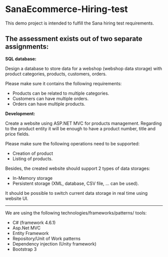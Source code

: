 # SanaEcommerce-Hiring-test

This demo project is intended to fulfill the Sana hiring test requirements.

## The assessment exists out of two separate assignments:

**SQL database:**

Design a database to store data for a webshop (webshop data storage) with product categories, products, customers, orders. 

Please make sure it contains the following requirements:

* Products can be related to multiple categories.
* Customers can have multiple orders.
* Orders can have multiple products.

**Development:**

Create a website using ASP.NET MVC for products management.
Regarding to the product entity it will be enough to have a product number, title and price fields.

Please make sure the following operations need to be supported:

* Creation of product
* Listing of products.

Besides, the created website should support 2 types of data storages:

* In-Memory storage
* Persistent storage (XML, database, CSV file, … can be used).

It should be possible to switch current data storage in real time using website UI.
___
We are using the following technologies/frameworks/patterns/ tools:

* C# (framework 4.6.1)
* Asp.Net MVC
* Entity Framework
* Repository/Unit of Work patterns
* Dependency injection (Unity framework)
* Bootstrap 3
